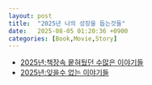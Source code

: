 ```yaml
---
layout: post
title:  "2025년 나의 성장을 돕는것들"
date:   2025-08-05 01:20:36 +0900
categories: [Book,Movie,Story]
---
```


- [2025년:책장속 뭍혀뒀던 수많은 이야기들](https://hslee77.github.io/wiki/memo/2025-08-16-book.html)
- [2025년:잊을수 없는 이야기들](https://hslee77.github.io/wiki/memo/2025-08-17-insight.html)